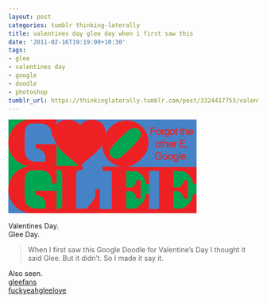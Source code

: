 ```yaml
---
layout: post
categories: tumblr thinking-laterally
title: valentines day glee day when i first saw this
date: '2011-02-16T19:19:00+10:30'
tags:
- glee
- valentines day
- google
- doodle
- photoshop
tumblr_url: https://thinkinglaterally.tumblr.com/post/3324417753/valentines-day-glee-day-when-i-first-saw-this
---
```

 ![](/content/images/tumblr/thinking-laterally/tumblr_lgpci2y6pa1qh9he3o1_400.png)  

Valentines Day.  
Glee Day.

> When I first saw this Google Doodle for Valentine’s Day I thought it said Glee. But it didn’t. So I made it say it.

Also seen.  
[gleefans](http://gleefans.tumblr.com/post/3299242916/valentines-day-glee-day-haha)  
[fuckyeahgleelove](http://fuckyeahgleelove.tumblr.com/post/3298865593/valentines-day-glee-day-thanks-jden-wanna)

